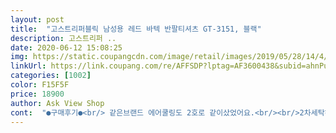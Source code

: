 ```yaml
---
layout: post 
title:  "고스트리퍼블릭 남성용 레드 바텍 반팔티셔츠 GT-3151, 블랙" 
description: 고스트리퍼 ..
date: 2020-06-12 15:08:25 
img: https://static.coupangcdn.com/image/retail/images/2019/05/28/14/4/4945df9f-753e-44cb-8254-991106c4a48a.jpg 
linkUrl: https://link.coupang.com/re/AFFSDP?lptag=AF3600438&subid=ahnPublicAsk&pageKey=230741176&itemId=731814467&vendorItemId=4512906816&traceid=V0-113-73f410e491e42464 
categories: [1002] 
color: F15F5F 
price: 18900 
author: Ask View Shop 
cont:  "●구매후기●<br/> 같은브랜드 에어쿨링도 2호로 같이샀었어요.<br/><br/>2차세탁하면 더 줄어들지 세탁한번 했으니 더이상 안줄어들지<br/>검정도 남편한테 잘 어울리면 좋겠어요<br/>그래서 남편한테 맞아졌어요 ㅋㅋㅋㅋㅋㅋㅋㅋㅋㅋㅋ<br/>그래서 이거는 면이라 건조기로 말리면 왠지 줄어들것같아 XL사이즈인 2번사이즈 구매했는데.<br/> 잘한거같아요.<br/><br/>남편 입어보고 검정으로 하나 더 구매했어요.<br/><br/>남편한테 잘어울려서 검정색도 큰걸로 하나 더 사려구요.<br/><br/>둘의 크기가 처음엔 같았는데 빨고 건조기돌리니 이건 줄었네요.<br/><br/>몰랐는데 타고난 어깨깡패였던가 싶네요.<br/><br/>빨간 스티치가 있어서 더 이쁜거같아요.<br/><br/>빨면 어떨지 모르겠지만... <br/><br/>예상은 했지만 상당히 많이 줄었어요.<br/><br/>오버핏이라고 되어 있고, 키 182cm의 모델이 입었는데 어깨가 남아서 키 171인 제가 입으면 충분히 넉넉하겠구나 생각하고 주문했는데... <br/><br/>옷이 작아졌길래 오버핏인데도 크게 샀어요.<br/><br/>운동도 안하는 아재인 저에겐 어깨가 딱맞아 떨어지는 레귤러 핏 느낌이... <br/>.<br/><br/>울산사는데 남편이 덥다고 반팔달라해서 반팔입고다니는데... <br/><br/>이게 남편한테 딱 맞아요.<br/> 진짜 너무 딱 ㅋㅋㅋ<br/>이제 그것을 알아봐야겠네요 ㅋㅋㅋㅋ<br/>이제품 흰색 먼저 구매해서 빨아서 줄어든것 확인 후<br/>일단 받아 펼쳤는데 넘 이뻐요<br/>작지는 않아서 이 옷 입으면서 모델 핏 나도록 다이어트나 시작해야 할것 같습니다.<br/><br/>줄어들어도 L사이즈보다 좀 크니 예쁘게 오버핏으로 딱 되더라구요.<br/><br/>코로나때문에 옷가게 입어보러도 못가는데<br/>쿠팡에서 살수있으니까 좋네요.<br/><br/>키보다는 몸무게 보고 골랐어야 하나봐요.<br/>.<br/><br/>회색티는 평소입던 L(100)사이즈 티셔츠인데<br/>흰색이 빨강포인트가 넘 이쁘고 남편한테 넘 잘어울렸었는데<br/>" 
---
```

